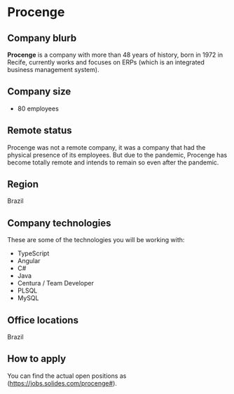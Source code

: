 # Procenge

## Company blurb

**Procenge**  is a company with more than 48 years of history, born in 1972 in Recife, currently works and focuses on ERPs (which is an integrated business management system).

## Company size

+ 80 employees

## Remote status

Procenge was not a remote company, it was a company that had the physical presence of its employees. But due to the pandemic, Procenge has become totally remote and intends to remain so even after the pandemic.

## Region

Brazil

## Company technologies

These are some of the technologies you will be working with:

- TypeScript
- Angular
- C#
- Java
- Centura / Team Developer
- PLSQL
- MySQL



## Office locations

Brazil

## How to apply

You can find the actual open positions as (https://jobs.solides.com/procenge#).